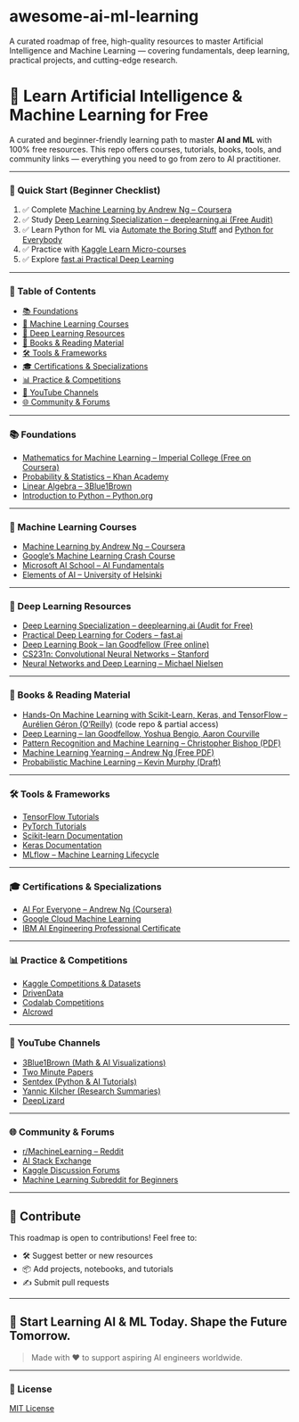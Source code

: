 # awesome-ai-ml-learning
A curated roadmap of free, high-quality resources to master Artificial Intelligence and Machine Learning — covering fundamentals, deep learning, practical projects, and cutting-edge research.

# 🤖 Learn Artificial Intelligence & Machine Learning for Free

A curated and beginner-friendly learning path to master **AI and ML** with 100% free resources. This repo offers courses, tutorials, books, tools, and community links — everything you need to go from zero to AI practitioner.

---

### 📌 Quick Start (Beginner Checklist)

1. ✅ Complete [Machine Learning by Andrew Ng – Coursera](https://www.coursera.org/learn/machine-learning)  
2. ✅ Study [Deep Learning Specialization – deeplearning.ai (Free Audit)](https://www.coursera.org/specializations/deep-learning)  
3. ✅ Learn Python for ML via [Automate the Boring Stuff](https://automatetheboringstuff.com/) and [Python for Everybody](https://www.coursera.org/specializations/python)  
4. ✅ Practice with [Kaggle Learn Micro-courses](https://www.kaggle.com/learn/overview)  
5. ✅ Explore [fast.ai Practical Deep Learning](https://www.fast.ai/)  

---

### 📖 Table of Contents

- [📚 Foundations](#foundations)  
- [🧠 Machine Learning Courses](#machine-learning-courses)  
- [🔬 Deep Learning Resources](#deep-learning-resources)  
- [📖 Books & Reading Material](#books--reading-material)  
- [🛠 Tools & Frameworks](#tools--frameworks)  
- [🎓 Certifications & Specializations](#certifications--specializations)  
- [📊 Practice & Competitions](#practice--competitions)  
- [🎥 YouTube Channels](#youtube-channels)  
- [🌐 Community & Forums](#community--forums)  

---

### 📚 Foundations

- [Mathematics for Machine Learning – Imperial College (Free on Coursera)](https://www.coursera.org/specializations/mathematics-machine-learning)  
- [Probability & Statistics – Khan Academy](https://www.khanacademy.org/math/statistics-probability)  
- [Linear Algebra – 3Blue1Brown](https://www.3blue1brown.com/lessons/linear-algebra)  
- [Introduction to Python – Python.org](https://docs.python.org/3/tutorial/index.html)  

---

### 🧠 Machine Learning Courses

- [Machine Learning by Andrew Ng – Coursera](https://www.coursera.org/learn/machine-learning)  
- [Google’s Machine Learning Crash Course](https://developers.google.com/machine-learning/crash-course)  
- [Microsoft AI School – AI Fundamentals](https://aischool.microsoft.com/home)  
- [Elements of AI – University of Helsinki](https://www.elementsofai.com/)  

---

### 🔬 Deep Learning Resources

- [Deep Learning Specialization – deeplearning.ai (Audit for Free)](https://www.coursera.org/specializations/deep-learning)  
- [Practical Deep Learning for Coders – fast.ai](https://www.fast.ai/)  
- [Deep Learning Book – Ian Goodfellow (Free online)](https://www.deeplearningbook.org/)  
- [CS231n: Convolutional Neural Networks – Stanford](http://cs231n.stanford.edu/)  
- [Neural Networks and Deep Learning – Michael Nielsen](http://neuralnetworksanddeeplearning.com/)  

---

### 📖 Books & Reading Material

- [Hands-On Machine Learning with Scikit-Learn, Keras, and TensorFlow – Aurélien Géron (O’Reilly)](https://github.com/ageron/handson-ml2) (code repo & partial access)  
- [Deep Learning – Ian Goodfellow, Yoshua Bengio, Aaron Courville](https://www.deeplearningbook.org/)  
- [Pattern Recognition and Machine Learning – Christopher Bishop (PDF)](http://users.isr.ist.utl.pt/~wurmd/Livros/school/Bishop%20-%20Pattern%20Recognition%20And%20Machine%20Learning%20-%20Springer%202006.pdf)  
- [Machine Learning Yearning – Andrew Ng (Free PDF)](https://www.deeplearning.ai/machine-learning-yearning/)  
- [Probabilistic Machine Learning – Kevin Murphy (Draft)](https://probml.github.io/pml-book/book1.html)  

---

### 🛠 Tools & Frameworks

- [TensorFlow Tutorials](https://www.tensorflow.org/tutorials)  
- [PyTorch Tutorials](https://pytorch.org/tutorials/)  
- [Scikit-learn Documentation](https://scikit-learn.org/stable/tutorial/index.html)  
- [Keras Documentation](https://keras.io/guides/)  
- [MLflow – Machine Learning Lifecycle](https://mlflow.org/)  

---

### 🎓 Certifications & Specializations

- [AI For Everyone – Andrew Ng (Coursera)](https://www.coursera.org/learn/ai-for-everyone)  
- [Google Cloud Machine Learning](https://www.coursera.org/specializations/gcp-machine-learning)  
- [IBM AI Engineering Professional Certificate](https://www.coursera.org/professional-certificates/ai-engineering)  

---

### 📊 Practice & Competitions

- [Kaggle Competitions & Datasets](https://www.kaggle.com/competitions)  
- [DrivenData](https://www.drivendata.org/)  
- [Codalab Competitions](https://competitions.codalab.org/)  
- [AIcrowd](https://www.aicrowd.com/)  

---

### 🎥 YouTube Channels

- [3Blue1Brown (Math & AI Visualizations)](https://www.youtube.com/c/3blue1brown)  
- [Two Minute Papers](https://www.youtube.com/c/K%C3%A1rolyZsolnai)  
- [Sentdex (Python & AI Tutorials)](https://www.youtube.com/user/sentdex)  
- [Yannic Kilcher (Research Summaries)](https://www.youtube.com/c/YannicKilcher)  
- [DeepLizard](https://www.youtube.com/c/DeepLizard)  

---

### 🌐 Community & Forums

- [r/MachineLearning – Reddit](https://www.reddit.com/r/MachineLearning/)  
- [AI Stack Exchange](https://ai.stackexchange.com/)  
- [Kaggle Discussion Forums](https://www.kaggle.com/discussion)  
- [Machine Learning Subreddit for Beginners](https://www.reddit.com/r/learnmachinelearning/)  

---

## 🤝 Contribute

This roadmap is open to contributions! Feel free to:

- 🛠 Suggest better or new resources  
- 📦 Add projects, notebooks, and tutorials  
- ✍️ Submit pull requests  

---

## 📅 Start Learning AI & ML Today. Shape the Future Tomorrow.

> Made with ❤️ to support aspiring AI engineers worldwide.

---

### 📜 License

[MIT License](LICENSE)
